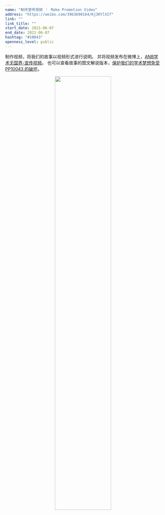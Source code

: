 ```yaml
---
name: "制作宣传视频 ｜ Make Promotion Video"
address: "https://weibo.com/3963690164/Kj3KYlXIf"
link: ""
link_title: ""
start_date: 2021-06-07
end_date: 2021-06-07
hashtag: "#10043"
openness_level: public
---
```

制作视频，将我们的故事以视频形式进行说明。
并将视频发布在微博上，[ANB学术无国界-宣传视频](https://weibo.com/3963690164/Kj3KYlXIf?type=comment)。
也可以查看故事的图文解说版本，[保护我们的学术梦想免受 PP10043 的破坏](https://10043.org/zh//notes/promotion_video)。

<p align="center">
    <img src="https://10043.org/assets/images/events/Promotion_Video.png" width="60%">
</p>

